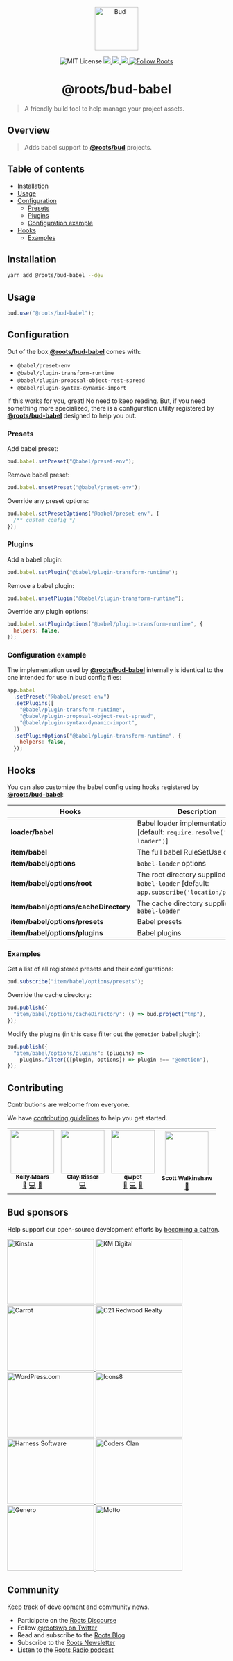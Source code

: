 <p align="center">
  <img alt="Bud" src="https://cdn.roots.io/app/uploads/logo-bud.svg" height="100">
</p>

<p align="center">
  <img alt="MIT License" src="https://img.shields.io/github/license/roots/bud?color=%23525ddc&style=flat-square">
  <a href="https://www.npmjs.com/package/@roots/bud-babel">
    <img src="https://img.shields.io/npm/v/@roots/bud-babel.svg?color=%23525ddc&style=flat-square" />
  </a>
  <a href="https://codeclimate.com/github/roots/bud-support/maintainability">
    <img src="https://img.shields.io/codeclimate/maintainability/roots/bud-support?color=%23525ddc&style=flat-square" />
  </a>
  <a href="Typescript" src="https://github.com/roots/bud/tree/stable/typings">
    <img src="https://img.shields.io/badge/typings-%40roots%2Fbud--typings-%23525ddc" />
  </a>
  <a href="https://twitter.com/rootswp">
    <img alt="Follow Roots" src="https://img.shields.io/twitter/follow/rootswp.svg?color=%23525ddc&style=flat-square" />
  </a>
</p>

<h1 align="center">
  <strong>@roots/bud-babel</strong>
</h1>

> A friendly build tool to help manage your project assets.

## Overview

> Adds babel support to [**@roots/bud**](https://github.com/roots/bud/tree/stable/packages/@roots/bud) projects.

## Table of contents

- [Installation](#installation)
- [Usage](#usage)
- [Configuration](#configuration)
  - [Presets](#presets)
  - [Plugins](#plugins)
  - [Configuration example](#configuration-example)
- [Hooks](#hooks)
  - [Examples](#examples)

## Installation

```sh
yarn add @roots/bud-babel --dev
```

## Usage

```js
bud.use("@roots/bud-babel");
```

## Configuration

Out of the box [**@roots/bud-babel**](https://github.com/roots/bud/tree/stable/packages/@roots/bud-babel) comes with:

- `@babel/preset-env`
- `@babel/plugin-transform-runtime`
- `@babel/plugin-proposal-object-rest-spread`
- `@babel/plugin-syntax-dynamic-import`

If this works for you, great! No need to keep reading. But, if you need something more specialized, there is a configuration utility registered by [**@roots/bud-babel**](https://github.com/roots/bud/tree/stable/packages/@roots/bud-babel) designed to help you out.

### Presets

Add babel preset:

```js
bud.babel.setPreset("@babel/preset-env");
```

Remove babel preset:

```js
bud.babel.unsetPreset("@babel/preset-env");
```

Override any preset options:

```js
bud.babel.setPresetOptions("@babel/preset-env", {
  /** custom config */
});
```

### Plugins

Add a babel plugin:

```js
bud.babel.setPlugin("@babel/plugin-transform-runtime");
```

Remove a babel plugin:

```js
bud.babel.unsetPlugin("@babel/plugin-transform-runtime");
```

Override any plugin options:

```js
bud.babel.setPluginOptions("@babel/plugin-transform-runtime", {
  helpers: false,
});
```

### Configuration example

The implementation used by [**@roots/bud-babel**](https://github.com/roots/bud/tree/stable/packages/@roots/bud-babel) internally is identical to the one intended for use in bud config files:

```js
app.babel
  .setPreset("@babel/preset-env")
  .setPlugins([
    "@babel/plugin-transform-runtime",
    "@babel/plugin-proposal-object-rest-spread",
    "@babel/plugin-syntax-dynamic-import",
  ])
  .setPluginOptions("@babel/plugin-transform-runtime", {
    helpers: false,
  });
```

## Hooks

You can also customize the babel config using hooks registered by [**@roots/bud-babel**](https://github.com/roots/bud/tree/stable/packages/@roots/bud-babel):

| Hooks                                 | Description                                                                                   |
| ------------------------------------- | --------------------------------------------------------------------------------------------- |
| **loader/babel**                      | Babel loader implementation \[default: `require.resolve('babel-loader')`]                     |
| **item/babel**                        | The full babel RuleSetUse definition                                                          |
| **item/babel/options**                | `babel-loader` options                                                                        |
| **item/babel/options/root**           | The root directory supplied to `babel-loader` \[default: `app.subscribe('location/project')`] |
| **item/babel/options/cacheDirectory** | The cache directory supplied to `babel-loader`                                                |
| **item/babel/options/presets**        | Babel presets                                                                                 |
| **item/babel/options/plugins**        | Babel plugins                                                                                 |

### Examples

Get a list of all registered presets and their configurations:

```js
bud.subscribe("item/babel/options/presets");
```

Override the cache directory:

```js
bud.publish({
  "item/babel/options/cacheDirectory": () => bud.project("tmp"),
});
```

Modify the plugins (in this case filter out the `@emotion` babel plugin):

```js
bud.publish({
  "item/babel/options/plugins": (plugins) =>
    plugins.filter(([plugin, options]) => plugin !== "@emotion"),
});
```

## Contributing

Contributions are welcome from everyone.

We have [contributing guidelines](https://github.com/roots/guidelines/blob/master/CONTRIBUTING.md) to help you get started.

<!-- ALL-CONTRIBUTORS-LIST:START - Do not remove or modify this section -->

<!-- prettier-ignore-start -->

<!-- markdownlint-disable -->

<table>
  <tr>
    <td align="center"><a href="https://kellymears.me/"><img src="https://avatars.githubusercontent.com/u/397606?v=4?s=100" width="100px;" alt=""/><br /><sub><b>Kelly Mears</b></sub></a><br /><a href="#maintenance-kellymears" title="Maintenance">🚧</a> <a href="https://github.com/roots/bud/commits?author=kellymears" title="Code">💻</a> <a href="https://github.com/roots/bud/commits?author=kellymears" title="Documentation">📖</a></td>
    <td align="center"><a href="https://github.com/clayrisser"><img src="https://avatars.githubusercontent.com/u/6234038?v=4?s=100" width="100px;" alt=""/><br /><sub><b>Clay Risser</b></sub></a><br /><a href="https://github.com/roots/bud/commits?author=clayrisser" title="Code">💻</a></td>
    <td align="center"><a href="https://github.com/QWp6t"><img src="https://avatars.githubusercontent.com/u/2104321?v=4?s=100" width="100px;" alt=""/><br /><sub><b>qwp6t</b></sub></a><br /><a href="#maintenance-QWp6t" title="Maintenance">🚧</a> <a href="https://github.com/roots/bud/commits?author=QWp6t" title="Code">💻</a> <a href="https://github.com/roots/bud/commits?author=QWp6t" title="Documentation">📖</a></td>
    <td align="center"><a href="https://github.com/swalkinshaw"><img src="https://avatars.githubusercontent.com/u/295605?v=4?s=100" width="100px;" alt=""/><br /><sub><b>Scott Walkinshaw</b></sub></a><br /><a href="https://github.com/roots/bud/commits?author=swalkinshaw" title="Documentation">📖</a></td>
  </tr>
</table>

<!-- markdownlint-restore -->

<!-- prettier-ignore-end -->

<!-- ALL-CONTRIBUTORS-LIST:END -->

## Bud sponsors

Help support our open-source development efforts by [becoming a patron](https://www.patreon.com/rootsdev).

<a href="https://kinsta.com/?kaid=OFDHAJIXUDIV">
  <img src="https://cdn.roots.io/app/uploads/kinsta.svg" alt="Kinsta" width="200" height="150">
</a>
<a href="https://k-m.com/">
  <img src="https://cdn.roots.io/app/uploads/km-digital.svg" alt="KM Digital" width="200" height="150">
</a>
<a href="https://carrot.com/">
  <img src="https://cdn.roots.io/app/uploads/carrot.svg" alt="Carrot" width="200" height="150">
</a>
<a href="https://www.c21redwood.com/">
  <img src="https://cdn.roots.io/app/uploads/c21redwood.svg" alt="C21 Redwood Realty" width="200" height="150">
</a>
<a href="https://wordpress.com/">
  <img src="https://cdn.roots.io/app/uploads/wordpress.svg" alt="WordPress.com" width="200" height="150">
</a>
<a href="https://icons8.com/">
  <img src="https://cdn.roots.io/app/uploads/icons8.svg" alt="Icons8" width="200" height="150">
</a>
<a href="https://www.harnessup.com/">
  <img src="https://cdn.roots.io/app/uploads/harness-software.svg" alt="Harness Software" width="200" height="150">
</a>
<a href="https://www.codersclan.com/">
  <img src="https://cdn.roots.io/app/uploads/coders-clan.svg" alt="Coders Clan" width="200" height="150">
</a>
<a href="https://generodigital.com/">
  <img src="https://cdn.roots.io/app/uploads/genero.svg" alt="Genero" width="200" height="150">
</a>
<a href="https://motto.ca/roots">
  <img src="https://cdn.roots.io/app/uploads/motto.svg" alt="Motto" width="200" height="150">
</a>

## Community

Keep track of development and community news.

- Participate on the [Roots Discourse](https://discourse.roots.io/)
- Follow [@rootswp on Twitter](https://twitter.com/rootswp)
- Read and subscribe to the [Roots Blog](https://roots.io/blog/)
- Subscribe to the [Roots Newsletter](https://roots.io/subscribe/)
- Listen to the [Roots Radio podcast](https://roots.io/podcast/)
